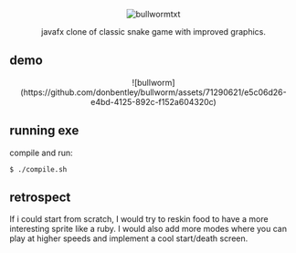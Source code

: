 <div align="center">
  
![bullwormtxt](https://github.com/donbentley/bullworm/assets/71290621/cf2b1713-6ac9-4c3a-a573-50e8e828f388)

javafx clone of classic snake game with improved graphics.
</div>

## demo
<div align="center">
![bullworm](https://github.com/donbentley/bullworm/assets/71290621/e5c06d26-e4bd-4125-892c-f152a604320c)
</div>

## running exe

compile and run:
```
$ ./compile.sh
```

## retrospect

If i could start from scratch, I would try to reskin food to have a more interesting sprite like a ruby. I would also add more modes where you can play at higher speeds and implement a cool start/death screen.
